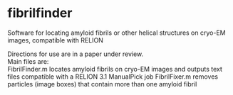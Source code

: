 # fibrilfinder
Software for locating amyloid fibrils or other helical structures on cryo-EM images, compatible with RELION

Directions for use are in a paper under review.  
Main files are:  
FibrilFinder.m   locates amyloid fibrils on cryo-EM images and outputs text files compatible with a RELION 3.1 ManualPick job
FibrilFixer.m    removes particles (image boxes) that contain more than one amyloid fibril
